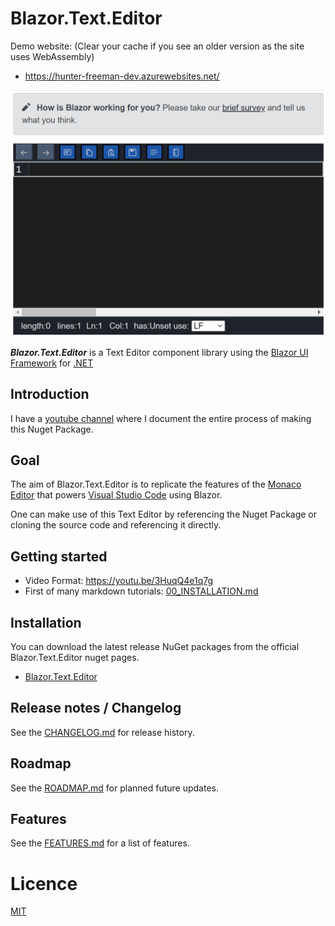 # Blazor.Text.Editor

Demo website:
(Clear your cache if you see an older version as the site uses WebAssembly)
- https://hunter-freeman-dev.azurewebsites.net/

![Example GIF](/Images/Gifs/root-readme-gif.gif)

***Blazor.Text.Editor*** is a Text Editor component library using
the [Blazor UI Framework](https://dotnet.microsoft.com/en-us/apps/aspnet/web-apps/blazor)
for [.NET](https://dotnet.microsoft.com/)

## Introduction

I have a [youtube channel](https://www.youtube.com/channel/UCzhWhqYVP40as1MFUesQM9w) where I document the entire process
of making this Nuget Package.

## Goal

The aim of Blazor.Text.Editor is to replicate the features of
the [Monaco Editor](https://microsoft.github.io/monaco-editor/) that
powers [Visual Studio Code](https://code.visualstudio.com/) using Blazor.

One can make use of this Text Editor by referencing the Nuget Package or cloning the source code and referencing it
directly.

## Getting started

- Video Format: https://youtu.be/3HuqQ4e1q7g
- First of many markdown tutorials: [00_INSTALLATION.md](/Documentation/00_INSTALLATION.md)

## Installation

You can download the latest release NuGet packages from the official Blazor.Text.Editor nuget pages.

- [Blazor.Text.Editor](https://www.nuget.org/packages/Blazor.Text.Editor)

## Release notes / Changelog

See the [CHANGELOG.md](/CHANGELOG.md) for release history.

## Roadmap

See the [ROADMAP.md](/ROADMAP.md) for planned future updates.

## Features

See the [FEATURES.md](/FEATURES.md) for a list of features.

# Licence

[MIT](https://opensource.org/licenses/MIT)
